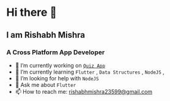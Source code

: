 # Hi there 👋

## I am Rishabh Mishra 
### A Cross Platform App Developer

- 🔭 I’m currently working on [`Quiz App`](https://github.com/mypherhistamine/Ayachi-Academy)
- 🌱 I’m currently learning  `Flutter` , `Data Structures` , `NodeJS` , 
- 🤔 I’m looking for help with `NodeJS`
- 💬 Ask me about `Flutter`
- 📫 How to reach me: <rishabhmishra23599@gmail.com>
